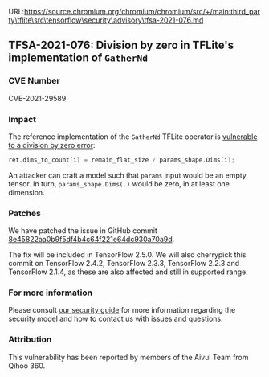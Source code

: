 URL:https://source.chromium.org/chromium/chromium/src/+/main:third_party\tflite\src\tensorflow\security\advisory\tfsa-2021-076.md
## TFSA-2021-076: Division by zero in TFLite's implementation of `GatherNd`

### CVE Number
CVE-2021-29589

### Impact
The reference implementation of the `GatherNd` TFLite operator is [vulnerable to
a division by zero
error](https://github.com/tensorflow/tensorflow/blob/0d45ea1ca641b21b73bcf9c00e0179cda284e7e7/tensorflow/lite/kernels/internal/reference/reference_ops.h#L966):

```cc
ret.dims_to_count[i] = remain_flat_size / params_shape.Dims(i);
```

An attacker can craft a model such that `params` input would be an empty tensor.
In turn, `params_shape.Dims(.)` would be zero, in at least one dimension.

### Patches
We have patched the issue in GitHub commit
[8e45822aa0b9f5df4b4c64f221e64dc930a70a9d](https://github.com/tensorflow/tensorflow/commit/8e45822aa0b9f5df4b4c64f221e64dc930a70a9d).

The fix will be included in TensorFlow 2.5.0. We will also cherrypick this
commit on TensorFlow 2.4.2, TensorFlow 2.3.3, TensorFlow 2.2.3 and TensorFlow
2.1.4, as these are also affected and still in supported range.

### For more information
Please consult [our security
guide](https://github.com/tensorflow/tensorflow/blob/master/SECURITY.md) for
more information regarding the security model and how to contact us with issues
and questions.

### Attribution
This vulnerability has been reported by members of the Aivul Team from Qihoo
360.
